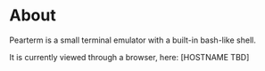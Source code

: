 # About

Pearterm is a small terminal emulator with a built-in bash-like shell.

It is currently viewed through a browser, here: [HOSTNAME TBD]
